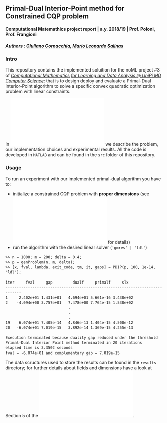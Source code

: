 ## Primal-Dual Interior-Point method for Constrained CQP problem
#### Computational Matemathics project report | a.y. 2018/19 | Prof. Poloni, Prof. Frangioni
##### Authors : [Giuliano Cornacchia](https://github.com/GiulianoCornacchia), [Mario Leonardo Salinas](https://github.com/hybrs)

### Intro
This repository contains the implemented soluition for the noML project #3 of *[Computational Mathematics for Learning and Data Analysis @ UniPi MD Computer Science](https://elearning.di.unipi.it/enrol/index.php?id=131)*: that is to design deploy and evaluate a Primal-Dual Interior-Point algorithm to solve a specific convex quadratic optimization problem with linear constraints. 

In ![this report](main.pdf) we describe the problem, our implementation choices and experimental results. All the code is developed in ``MATLAB`` and can be found in the ``src`` folder of this repository.

### Usage

To run an experiment with our implemented primal-dual algorithm you have to:
- initialize a constrained CQP problem with **proper dimensions** (see ![report](main.pdf) for details)
- run the algorithm with the desired linear solver (``'gmres' | 'ldl'``)

```
>> n = 1000; m = 200; delta = 0.4;
>> p = genProblem(n, m, delta);
>> [x, fval, lambda, exit_code, tm, it, gaps] = PDIP(p, 100, 1e-14, "ldl");

iter     fval     gap         dualf     primalf     sTx
-----------------------------------------------------------------------------
1     2.402e+01 1.431e+01   4.694e+01 5.661e-16 3.438e+02
2    -4.094e+00 3.757e+01   7.478e+00 7.764e-15 1.538e+02
                            .
                            .
                            .
19    6.074e+01 7.405e-14   4.846e-13 1.404e-15 4.500e-12
20   -6.074e+01 7.019e-15   3.892e-14 1.369e-15 4.255e-13

Execution terminated because duality gap reduced under the threshold
Primal-Dual Interior Point method terminated in 20 iterations
elapsed time is 3.3502 seconds
fval = -6.074e+01 and complementary gap = 7.019e-15
```
The data scructures used to store the results can be found in the ``results`` directory; for further details about fields and dimensions have a look at Section 5 of the ![report](main.pdf).


<!--| Field | Description                                                                                                                                                                                                                                                                                                                                          |
|---------------:|---------------------------------------------------------------------------------------------------------------------------------------------------------------------------------------------------------------------------------------------------------------------------------------------------------------------------------------------------------------------------------------|
| *experiment* | Stringa che identifica il sotto-esperimento. 
|     *method* | Stringa che specifica quale dei tre metodi è stato utilizzato.                                                                                                                                                                                                                                                                                                                        |
|      *times* | Matrice di dimensione $|parameters|\times nrepeat$ che contiene i tempi di esecuzione del metodo per ogni valore $\in$ parameters e per ognuna delle $nrepat$ ripetizioni dell'esperimento.                                                                                                                                                                                     |
| *iterations* | Matrice di dimensione $|parameters|\times nrepeat$  che contiene il numero di iterazioni del metodo per ogni valore $\in parameters $ e per ognuna delle $nrepat$ ripetizioni dell'esperimento.                                                                                                                                                                                 |
|  *parameters* | Vettore che contiene i valori che verranno assunti dal parametro preso in esame nel sotto-esperimento corrente.                                                                                                                                                                                                                                                                    |
|      *fvals* | Matrice di dimensione $|parameters|\times nrepeat$  che contiene il valore della funzione obiettivo nel punto $x$ per ognuna delle $nrepat$ ripetizioni dell'esperimento.                                                                                                                                                                                                        |
|  *solutions* | Vettore di $|parameters|$ strutture; ogni struttura contiene i campi ``x``, ``lambdaLower`` e ``lambdaEq`` che conterranno rispettivamente una matrice di dimensione $|nrepeat|\times n$ per le soluzioni $x$ e $\lambda_s$ e una matrice di dimensione $|nrepeat|\times m$ per il vettore soluzione $\lambda_{eq}$ per ognuna delle $nrepat$ ripetizioni dell'esperimento. |-->
